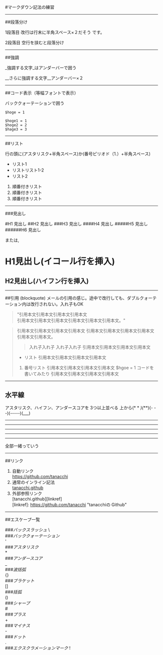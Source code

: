 #マークダウン記法の練習
*********************************************************
##段落分け

1段落目  改行は行末に半角スペース×２だそう
です。

2段落目  空行を挟むと段落分け

*********************************************************
##強調

_強調する文字_はアンダーバーで囲う

__さらに強調する文字__アンダーバー×２

*********************************************************
##コード表示（等幅フォントで表示）

バッククォーテーションで囲う

`$hoge = 1`

    $hoge1 = 1
    $hoge2 = 2
    $hage3 = 3
*********************************************************
##リスト

行の頭に(アスタリスク+半角スペース)か(番号ピリオド（1.）+半角スペース)

* リスト1
* リストリスト1-2
* リスト2

1. 順番付きリスト
2. 順番付きリスト
3. 順番付きリスト

********************************************************
###見出し

#H1 見出し
##H2 見出し
###H3 見出し
####H4 見出し
#####H5 見出し
######H6 見出し

または,

H1見出し(イコール行を挿入)
===================================================

H2見出し(ハイフン行を挿入)
---------------------------------------------------


*******************************************************
##引用 (blockquote)
メールの引用の感じ。途中で改行しても、ダブルクォーテーション内は改行されない。入れ子もOK

> "引用本文引用本文引用本文引用本文  
引用本文引用本文引用本文引用本文引用本文引用本文。"

> 引用本文引用本文引用本文引用本文
> 引用本文引用本文引用本文引用本文引用本文引用本文。
> > 入れ子入れ子
> > 入れ子入れ子
> 引用本文引用本文引用本文引用本文
> * リスト
> 引用本文引用本文引用本文引用本文
> 1. 番号リスト
> 引用本文引用本文引用本文引用本文
> $hgoe = 1 コードを書いてみたり
> 引用本文引用本文引用本文引用本文

<!-- コメントアウト -->

<!--
コメントアウト
複数行
-->

********************************************************
## 水平線
アスタリスク、ハイフン、アンダースコアを 3つ以上並べる
上から(* * *)(***)(- - -)(-----)(___)

* * *
***
- - -
-----
___
全部一緒っていう

********************************************************
##リンク
1. 自動リンク  
<https://github.com/tanacchi>  
2. 通常のインライン記法  
[tanacchi.github](https://github.com/tanacchi "tanacchiの Github")  
3. 外部参照リンク  
[tanacchi.github][linkref]  
[linkref]: https://github.com/tanacchi "tanacchiの Github"

********************************************************
##エスケープ一覧

###*バックスラッシュ*
\\  
###*バッククォーテーション*  
\'  
###*アスタリスク*  
\*  
###*アンダースコア*  
\_  
###*波括弧*  
\{\}  
###*ブラケット*  
\[\]  
###*括弧*  
\(\)  
###*シャープ*  
\#  
###*プラス*  
\+  
###*マイナス*  
\-  
###*ドット*  
\.  
###*エクスクラメーションマーク*
\!  